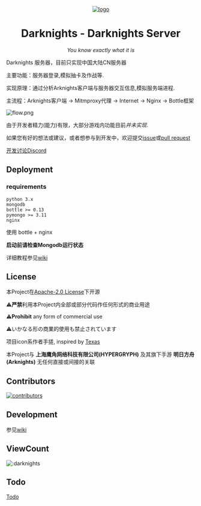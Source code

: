 <div align="center">

[![logo](https://raw.githubusercontent.com/Darknights-master/Darknights-server/main/assets/icon-192x192.png)](https://github.com/Darknights-master)
# Darknights - Darknights Server
*You know exactly what it is*
</div>

Darknights 服务器，目前只实现中国大陆CN服务器

主要功能：服务器登录,模拟抽卡及作战等.

实现原理：通过分析Arknights客户端与服务器交互信息,模拟服务端进程.

主流程：Arknights客户端 -> Mitmproxy代理 -> Internet -> Nginx -> Bottle框架

![flow.png](https://i.loli.net/2021/09/19/la9fr5dkCOLYvZU.png)

由于开发者精力(能力)有限，大部分游戏内功能目前*并未实现*.

如果您有好的想法或建议，或者想参与到开发中，欢迎提交[issue](https://github.com/Darknights-master/Darknights-server/issues)或[pull request](https://github.com/Darknights-master/Darknights-server/pulls)


[开发讨论Discord](https://discord.gg/SmuB88RR5W)

## Deployment

### requirements
```
python 3.x
mongodb
bottle >= 0.13
pymongo >= 3.11
nginx
```
使用 bottle + nginx 

**启动前请检查Mongodb运行状态**

详细教程参见[wiki](https://github.com/Darknights-master/Darknights-server/wiki/%E9%83%A8%E7%BD%B2)


## License

本Project在[Apache-2.0 License](https://github.com/Darknights-master/Darknights-server/blob/main/LICENSE)下开源

⚠**严禁**利用本Project内全部或部分代码作任何形式的商业用途

⚠**Prohibit** any form of commercial use

⚠いかなる形の商業的使用も禁止されています

项目icon系作者手搓, inspired by [Texas](https://www.pixiv.net/artworks/87060370)

本Project与 **上海鹰角网络科技有限公司(HYPERGRYPH)** 及其旗下手游 **明日方舟(Arknights)** 无任何直接或间接的关联

## Contributors

[![contributors](https://contributors-img.web.app/image?repo=Darknights-master/Darknights-server)](https://github.com/Darknights-master/Darknights-server/graphs/contributors)

## Development

参见[wiki](https://github.com/Darknights-master/Darknights-server/wiki)

## ViewCount

![:darknights](https://count.getloli.com/get/@:darknights)

## Todo

[Todo](https://github.com/Darknights-master/Darknights-server/wiki/Todo)
